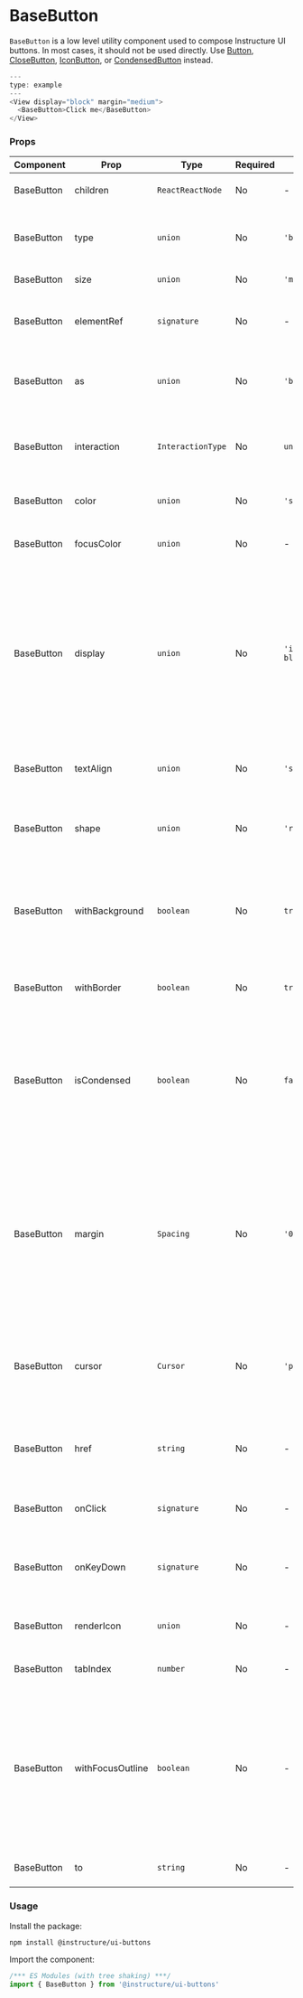 # BaseButton


`BaseButton` is a low level utility component used to compose Instructure UI buttons. In most cases, it should not be used directly.
Use [Button](#Button), [CloseButton](#CloseButton), [IconButton](#IconButton), or [CondensedButton](#CondensedButton) instead.

```js
---
type: example
---
<View display="block" margin="medium">
  <BaseButton>Click me</BaseButton>
</View>
```


### Props

| Component | Prop | Type | Required | Default | Description |
|-----------|------|------|----------|---------|-------------|
| BaseButton | children | `ReactReactNode` | No | - | Specifies the `Button` children. |
| BaseButton | type | `union` | No | `'button'` | Specifies the type of the `Button`'s underlying html element. |
| BaseButton | size | `union` | No | `'medium'` | The size of the `Button` |
| BaseButton | elementRef | `signature` | No | - | Provides a reference to the `Button`'s underlying html element. |
| BaseButton | as | `union` | No | `'button'` | The element to render as the component root, `Button` by default. |
| BaseButton | interaction | `InteractionType` | No | `undefined` | Specifies if interaction with the `Button` is enabled, disabled, or readonly. |
| BaseButton | color | `union` | No | `'secondary'` | Specifies the color for the `Button`. |
| BaseButton | focusColor | `union` | No | - | Override the `Button`'s default focus outline color. |
| BaseButton | display | `union` | No | `'inline-block'` | The `Button` display property. When set to `inline-block`, the `Button` displays inline with other elements. When set to block, the `Button` expands to fill the width of the container. |
| BaseButton | textAlign | `union` | No | `'start'` | Sets the alignment of the `Button` children and/or icon. |
| BaseButton | shape | `union` | No | `'rectangle'` | Specifies if the `Button` shape should be a circle or rectangle. |
| BaseButton | withBackground | `boolean` | No | `true` | Specifies if the `Button` should render with a solid background. When false, the background is transparent. |
| BaseButton | withBorder | `boolean` | No | `true` | Specifies if the `Button` should render with a border. |
| BaseButton | isCondensed | `boolean` | No | `false` | Designates if the `Button` should render without padding. This option should only be set when `withBorder` and `withBackground` are also set to false. |
| BaseButton | margin | `Spacing` | No | `'0'` | Valid values are `0`, `none`, `auto`, `xxx-small`, `xx-small`, `x-small`, `small`, `medium`, `large`, `x-large`, `xx-large`. Apply these values via familiar CSS-like shorthand. For example: `margin="small auto large"`. |
| BaseButton | cursor | `Cursor` | No | `'pointer'` | Specify a mouse cursor to use when hovering over the button. The `pointer` cursor is used by default. |
| BaseButton | href | `string` | No | - | Specifies an href attribute for the `Button`'s underlying html element. |
| BaseButton | onClick | `signature` | No | - | Callback fired when the `Button` is clicked. |
| BaseButton | onKeyDown | `signature` | No | - | Callback fired when the `Button` receives a keydown event. |
| BaseButton | renderIcon | `union` | No | - | An icon, or function that returns an icon. |
| BaseButton | tabIndex | `number` | No | - | Specifies the tabindex of the `Button`. |
| BaseButton | withFocusOutline | `boolean` | No | - | Manually control if the `Button` should display a focus outline. When left `undefined` (which is the default) the focus outline will display if this component is focusable and receives focus. |
| BaseButton | to | `string` | No | - | Needed for React Router links @private |

### Usage

Install the package:

```shell
npm install @instructure/ui-buttons
```

Import the component:

```javascript
/*** ES Modules (with tree shaking) ***/
import { BaseButton } from '@instructure/ui-buttons'
```


